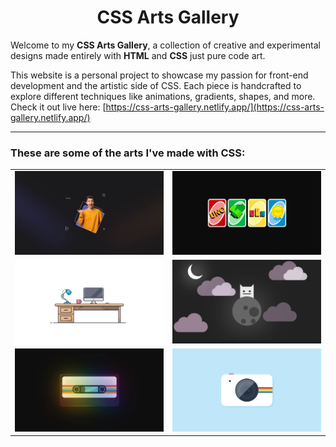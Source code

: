 <h1 align=center>CSS Arts Gallery</h1>

Welcome to my **CSS Arts Gallery**, a collection of creative and experimental designs made entirely with **HTML** and **CSS** just pure code art.

This website is a personal project to showcase my passion for front-end development and the artistic side of CSS. Each piece is handcrafted to explore different techniques like animations, gradients, shapes, and more.
Check it out live here: [https://css-arts-gallery.netlify.app/](https://css-arts-gallery.netlify.app/)

---

### These are some of the arts I've made with CSS:

<table>
  <tr align=center>
    <td><img src="./public/css-arts/tricky-frame.png" width="640"/></td>
    <td><img src="./public/css-arts/uno-cards.png" width="640"/></td>
  </tr>
  <tr align=center>
    <td><img src="./public/css-arts/desktop.png" width="640"/></td>
    <td><img src="./public/css-arts/space-cat.png" width="640"/></td>
  </tr>
  <tr align=center>
    <td><img src="./public/css-arts/audio-cassette.png" width="640"/></td>
    <td><img src="./public/css-arts/camera.png" width="640"/></td>
  </tr>
  <tr>
</table>
